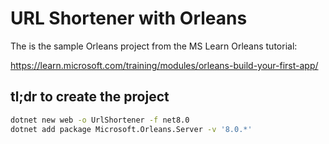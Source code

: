 # URL Shortener with Orleans

The is the sample Orleans project from the MS Learn Orleans tutorial:

https://learn.microsoft.com/training/modules/orleans-build-your-first-app/

## tl;dr to create the project

```bash
dotnet new web -o UrlShortener -f net8.0
dotnet add package Microsoft.Orleans.Server -v '8.0.*'

```

